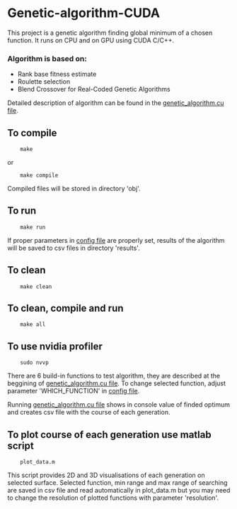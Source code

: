 # Genetic-algorithm-CUDA
This project is a genetic algorithm finding global minimum of a chosen function. It runs on CPU and on GPU using CUDA C/C++.

### Algorithm is based on:
- Rank base fitness estimate
- Roulette selection
- Blend Crossover for Real-Coded Genetic Algorithms

Detailed description of algorithm can be found in the [genetic_algorithm.cu file](genetic_algorithm.cu).

## To compile

        make
or

        make compile

Compiled files will be stored in directory 'obj'.

## To run

        make run

If proper parameters in [config file](config.h) are properly set, results of the algorithm will be saved to csv files in directory 'results'.

## To clean

        make clean

## To clean, compile and run

        make all

## To use nvidia profiler

        sudo nvvp

There are 6 build-in functions to test algorithm, they are described at the beggining of [genetic_algorithm.cu file](genetic_algorithm.cu). To change selected function, adjust parameter 'WHICH_FUNCTION' in [config file](config.h).

Running [genetic_algorithm.cu file](genetic_algorithm.cu) shows in console value of finded optimum and creates csv file with the course of each generation.

## To plot course of each generation use matlab script

        plot_data.m

This script provides 2D and 3D visualisations of each generation on selected surface.
Selected function, min range and max range of searching are saved in csv file and read automatically in plot_data.m but you may need to change the resolution of plotted functions with parameter 'resolution'.  
